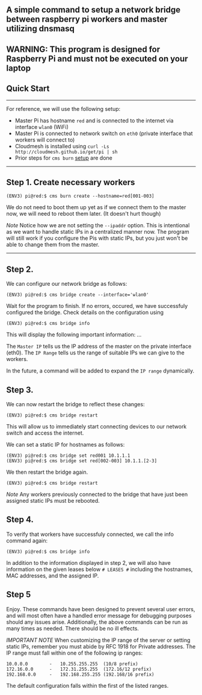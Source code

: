 ## A simple command to setup a network bridge between raspberry pi workers and master utilizing dnsmasq
WARNING: This program is designed for Raspberry Pi and must not be executed on your laptop
---
##  Quick Start
---
For reference, we will use the following setup:
* Master Pi has hostname `red` and is connected to the internet via interface `wlan0` (WiFi)
* Master Pi is connected to network switch on `eth0` (private interface that workers will connect to)
* Cloudmesh is installed using `curl -Ls http://cloudmesh.github.io/get/pi | sh`
* Prior steps for `cms burn` [setup](https://github.com/cloudmesh/cloudmesh-pi-burn) are done
---
## Step 1. Create necessary workers
```
(ENV3) pi@red:$ cms burn create --hostname=red[001-003]
```
We do not need to boot them up yet as if we connect them to the master now, we will need to reboot them later. (It doesn't hurt though)

*Note* 
Notice how we are not setting the `--ipaddr` option. This is intentional as we want to handle static IPs in a centralized manner now. The program will still work if you configure the Pis with static IPs, but you just won't be able to change them from the master.

---

## Step 2.

We can configure our network bridge as follows:
```
(ENV3) pi@red:$ cms bridge create --interface='wlan0'
```

Wait for the program to finish. If no errors, occured, we have successfuly configured the bridge. Check details on the configuration using 
```
(ENV3) pi@red:$ cms bridge info
```

This will display the following important information:
...

The `Master IP` tells us the IP address of the master on the private interface (eth0).
The `IP Range` tells us the range of suitable IPs we can give to the workers.

In the future, a command will be added to expand the `IP range` dynamically.

## Step 3.

We can now restart the bridge to reflect these changes:
```
(ENV3) pi@red:$ cms bridge restart
```
This will allow us to immediately start connecting devices to our network switch and access the internet.

We can set a static IP for hostnames as follows:
```
(ENV3) pi@red:$ cms bridge set red001 10.1.1.1
(ENV3) pi@red:$ cms bridge set red[002-003] 10.1.1.[2-3]
```
We then restart the bridge again.
```
(ENV3) pi@red:$ cms bridge restart
```

*Note*
Any workers previously connected to the bridge that have just been assigned static IPs must be rebooted.

## Step 4.
To verify that workers have successfuly connected, we call the info command again:
```
(ENV3) pi@red:$ cms bridge info
```
In addition to the information displayed in step 2, we will also have information on the given leases below `# LEASES #` including the hostnames, MAC addresses, and the assigned IP.

## Step 5
Enjoy. These commands have been designed to prevent several user errors, and will most often have a handled error message for debugging purposes should any issues arise. Additionally, the above commands can be run as many times as needed. There should be no ill effects. 




*IMPORTANT NOTE*
When customizing the IP range of the server or setting static IPs, remember you must abide by RFC 1918 for Private addresses. The IP range must fall within one of the following ip ranges:
```
10.0.0.0        -   10.255.255.255  (10/8 prefix)
172.16.0.0      -   172.31.255.255  (172.16/12 prefix)
192.168.0.0     -   192.168.255.255 (192.168/16 prefix)
```
The default configuration falls within the first of the listed ranges.
